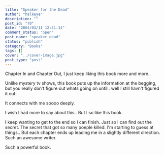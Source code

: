 ```yaml
---
title: "Speaker for the Dead"
author: "halkeye"
description: ""
post_id: "70"
date: "2004/03/11 12:51:14"
comment_status: "open"
post_name: "speaker_dead"
status: "publish"
category: "Books"
tags: []
cover: "../cover-image.jpg"
post_type: "post"
---
```


Chapter In and Chapter Out, I just keep liking this book more and more..

Unlike mystery tv shows, this book puts up the information at the begging, but you really don't figure out whats going on until.. well I still havn't figured it out.

It connects with me soooo deeply.

I wish I had more to say about this.. But I so like this book.

I keep wanting to get to the end so I can finish. Just so I can find out the secret. The secret that got so many poeple killed. I'm starting to guess at things.. But each chapter ends up leading me in a slightly different direction. Such an awesome writer.

Such a powerful book.